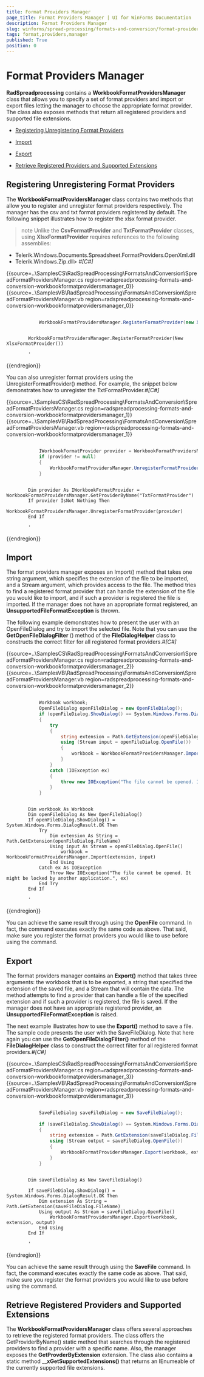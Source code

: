 ```yaml
---
title: Format Providers Manager
page_title: Format Providers Manager | UI for WinForms Documentation
description: Format Providers Manager
slug: winforms/spread-processing/formats-and-conversion/format-providers-manager
tags: format,providers,manager
published: True
position: 0
---
```


# Format Providers Manager



__RadSpreadprocessing__  contains a __WorkbookFormatProvidersManager__  
        class that allows you to specify a set of format providers and import or export files letting the manager to choose 
        the appropriate format provider. The class also exposes methods that return all registered providers and supported file extensions.

* [Registering Unregistering Format Providers](#registering-unregistering-format-providers)

* [Import](#import)

* [Export](#export)

* [Retrieve Registered Providers and Supported Extensions](#retrieve-registered-providers-and-supported-extensions)

## Registering Unregistering Format Providers

The __WorkbookFormatProvidersManager__ class contains two methods that allow you to register and unregister
        format providers respectively. The manager has the csv and txt format providers registered by default. 
        The following snippet illustrates how to register the xlsx format provider.

>note Unlike the __CsvFormatProvider__ and __TxtFormatProvider__ classes, using __XlsxFormatProvider__ requires references to the following assemblies:
>
* Telerik.Windows.Documents.Spreadsheet.FormatProviders.OpenXml.dll
* Telerik.Windows.Zip.dll>
#_[C#]_

	



{{source=..\SamplesCS\RadSpreadProcessing\FormatsAndConversion\SpreadFormatProvidersManager.cs region=radspreadprocessing-formats-and-conversion-workbookformatprovidersmanager_0}} 
{{source=..\SamplesVB\RadSpreadProcessing\FormatsAndConversion\SpreadFormatProvidersManager.vb region=radspreadprocessing-formats-and-conversion-workbookformatprovidersmanager_0}} 

````C#
            
            WorkbookFormatProvidersManager.RegisterFormatProvider(new XlsxFormatProvider());
````
````VB.NET

        WorkbookFormatProvidersManager.RegisterFormatProvider(New XlsxFormatProvider())

        '
````

{{endregion}} 




You can also unregister format providers using the UnregisterFormatProvider() method. 
        For example, the snippet below demonstrates how to unregister the TxtFormatProvider.#_[C#]_

	



{{source=..\SamplesCS\RadSpreadProcessing\FormatsAndConversion\SpreadFormatProvidersManager.cs region=radspreadprocessing-formats-and-conversion-workbookformatprovidersmanager_1}} 
{{source=..\SamplesVB\RadSpreadProcessing\FormatsAndConversion\SpreadFormatProvidersManager.vb region=radspreadprocessing-formats-and-conversion-workbookformatprovidersmanager_1}} 

````C#
            
            IWorkbookFormatProvider provider = WorkbookFormatProvidersManager.GetProviderByName("TxtFormatProvider");
            if (provider != null)
            {
                WorkbookFormatProvidersManager.UnregisterFormatProvider(provider);
            }
````
````VB.NET

        Dim provider As IWorkbookFormatProvider = WorkbookFormatProvidersManager.GetProviderByName("TxtFormatProvider")
        If provider IsNot Nothing Then
            WorkbookFormatProvidersManager.UnregisterFormatProvider(provider)
        End If

        '
````

{{endregion}} 




## Import

The format providers manager exposes an Import() method that takes one string argument, which specifies the extension of the file to be imported, 
        and a Stream argument, which provides access to the file. The method tries to find a registered format provider that can handle the extension of the
        file you would like to import, and if such a provider is registered the file is imported. If the manager does not have an appropriate format registered,
        an __UnsupportedFileFormatException__ is thrown.

The following example demonstrates how to present the user with an OpenFileDialog and try to import the selected file. 
        Note that you can use the __GetOpenFileDialogFilter__ () method of the __FileDialogHelper__ class to constructs
        the correct filter for all registered format providers.#_[C#]_

	



{{source=..\SamplesCS\RadSpreadProcessing\FormatsAndConversion\SpreadFormatProvidersManager.cs region=radspreadprocessing-formats-and-conversion-workbookformatprovidersmanager_2}} 
{{source=..\SamplesVB\RadSpreadProcessing\FormatsAndConversion\SpreadFormatProvidersManager.vb region=radspreadprocessing-formats-and-conversion-workbookformatprovidersmanager_2}} 

````C#
                
            Workbook workbook;
            OpenFileDialog openFileDialog = new OpenFileDialog();
            if (openFileDialog.ShowDialog() == System.Windows.Forms.DialogResult.OK)
            {
                try
                {
                    string extension = Path.GetExtension(openFileDialog.FileName);
                    using (Stream input = openFileDialog.OpenFile())
                    {
                        workbook = WorkbookFormatProvidersManager.Import(extension, input);
                    }
                }
                catch (IOException ex)
                {
                    throw new IOException("The file cannot be opened. It might be locked by another application.", ex);
                }
            }
````
````VB.NET

        Dim workbook As Workbook
        Dim openFileDialog As New OpenFileDialog()
        If openFileDialog.ShowDialog() = System.Windows.Forms.DialogResult.OK Then
            Try
                Dim extension As String = Path.GetExtension(openFileDialog.FileName)
                Using input As Stream = openFileDialog.OpenFile()
                    workbook = WorkbookFormatProvidersManager.Import(extension, input)
                End Using
            Catch ex As IOException
                Throw New IOException("The file cannot be opened. It might be locked by another application.", ex)
            End Try
        End If

        '
````

{{endregion}} 




You can achieve the same result through using the __OpenFile__ command. In fact, the command executes exactly the same code as above. 
          That said, make sure you register the format providers you would like to use before using the command.
        

## Export

The format providers manager contains an __Export()__ method that takes three arguments: the workbook that is to be exported, 
          a string that specified the extension of the saved file, and a Stream that will contain the data. The method attempts to find a provider that can
          handle a file of the specified extension and if such a provider is registered, the file is saved. If the manager does not have an appropriate 
          registered provider, an __UnsupportedFileFormatException__ is raised.     
        

The next example illustrates how to use the __Export()__ method to save a file. The sample code presents the user with 
        the SaveFileDialog. Note that here again you can use the __GetOpenFileDialogFilter()__ method of the __FileDialogHelper__ 
          class to construct the correct filter for all registered format providers.#_[C#]_

	



{{source=..\SamplesCS\RadSpreadProcessing\FormatsAndConversion\SpreadFormatProvidersManager.cs region=radspreadprocessing-formats-and-conversion-workbookformatprovidersmanager_3}} 
{{source=..\SamplesVB\RadSpreadProcessing\FormatsAndConversion\SpreadFormatProvidersManager.vb region=radspreadprocessing-formats-and-conversion-workbookformatprovidersmanager_3}} 

````C#
                
            SaveFileDialog saveFileDialog = new SaveFileDialog();
                    
            if (saveFileDialog.ShowDialog() == System.Windows.Forms.DialogResult.OK)
            {
                string extension = Path.GetExtension(saveFileDialog.FileName);
                using (Stream output = saveFileDialog.OpenFile())
                {
                    WorkbookFormatProvidersManager.Export(workbook, extension, output);
                }
            }
````
````VB.NET

        Dim saveFileDialog As New SaveFileDialog()

        If saveFileDialog.ShowDialog() = System.Windows.Forms.DialogResult.OK Then
            Dim extension As String = Path.GetExtension(saveFileDialog.FileName)
            Using output As Stream = saveFileDialog.OpenFile()
                WorkbookFormatProvidersManager.Export(workbook, extension, output)
            End Using
        End If

        '
````

{{endregion}} 




You can achieve the same result through using the __SaveFile__ command. In fact, the command executes exactly the same code as above. 
        That said, make sure you register the format providers you would like to use before using the command.

## Retrieve Registered Providers and Supported Extensions

The __WorkbookFormatProvidersManager__ class offers several approaches to retrieve the registered format providers. 
        The class offers the GetProviderByName() static method that searches through the registered providers to find a provider with a specific name. 
        Also, the manager exposes the __GetProvderByExtension__ extension. The class also contains a static method
          ____xGetSupportedExtensions()__ that returns an IEnumeable of the currently supported file extensions.
